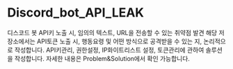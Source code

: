 # Discord_bot_API_LEAK
디스코드 봇 API키 노출 시, 임의의 텍스트, URL을 전송할 수 있는 취약점 발견
해당 저장소에서는 API토큰 노출 시, 행동요령 및 어떤 방식으로 공격받을 수 있는 지, 논리적으로 작성합니다.
API키관리, 권한설정, IP화이트리스트 설정, 토큰관리에 관하여 솔루션을 작성합니다.
자세한 내용은 Problem&Solution에서 확인 가능합니다.
